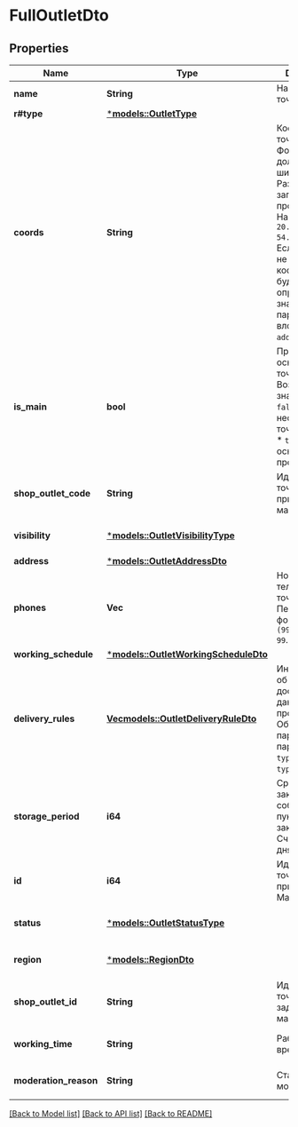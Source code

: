 # FullOutletDto

## Properties
Name | Type | Description | Notes
------------ | ------------- | ------------- | -------------
**name** | **String** | Название точки продаж.  | 
**r#type** | [***models::OutletType**](OutletType.md) |  | 
**coords** | **String** | Координаты точки продаж.  Формат: долгота, широта. Разделители: запятая и / или пробел. Например, `20.4522144, 54.7104264`.  Если параметр не передан, координаты будут определены по значениям параметров, вложенных в `address`.  | [optional] [default to None]
**is_main** | **bool** | Признак основной точки продаж.  Возможные значения:  * `false` — неосновная точка продаж. * `true` — основная точка продаж.  | [optional] [default to None]
**shop_outlet_code** | **String** | Идентификатор точки продаж, присвоенный магазином. | [optional] [default to None]
**visibility** | [***models::OutletVisibilityType**](OutletVisibilityType.md) |  | [optional] [default to None]
**address** | [***models::OutletAddressDto**](OutletAddressDTO.md) |  | 
**phones** | **Vec<String>** | Номера телефонов точки продаж. Передавайте в формате: `+7 (999) 999-99-99`.  | 
**working_schedule** | [***models::OutletWorkingScheduleDto**](OutletWorkingScheduleDTO.md) |  | 
**delivery_rules** | [**Vec<models::OutletDeliveryRuleDto>**](OutletDeliveryRuleDTO.md) | Информация об условиях доставки для данной точки продаж.  Обязательный параметр, если параметр `type=DEPOT` или `type=MIXED`.  | [optional] [default to None]
**storage_period** | **i64** | Срок хранения заказа в собственном пункте выдачи заказов. Считается в днях. | [optional] [default to None]
**id** | **i64** | Идентификатор точки продаж, присвоенный Маркетом. | [optional] [default to None]
**status** | [***models::OutletStatusType**](OutletStatusType.md) |  | [optional] [default to None]
**region** | [***models::RegionDto**](RegionDTO.md) |  | [optional] [default to None]
**shop_outlet_id** | **String** | Идентификатор точки продаж, заданный магазином. | [optional] [default to None]
**working_time** | **String** | Рабочее время. | [optional] [default to None]
**moderation_reason** | **String** | Статус модерации. | [optional] [default to None]

[[Back to Model list]](../README.md#documentation-for-models) [[Back to API list]](../README.md#documentation-for-api-endpoints) [[Back to README]](../README.md)


